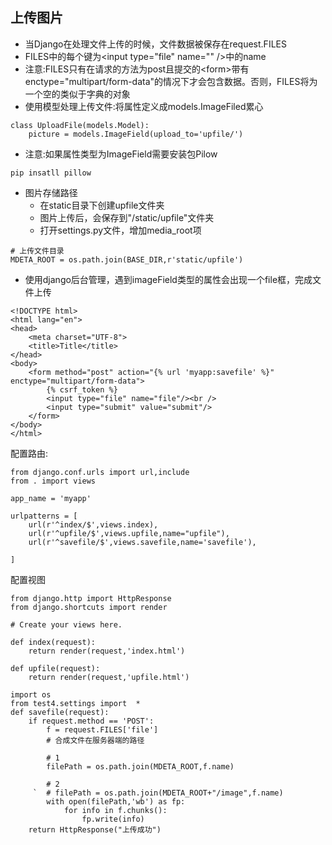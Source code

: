## 上传图片

* 当Django在处理文件上传的时候，文件数据被保存在request.FILES
* FILES中的每个键为&lt;input type="file" name="" /&gt;中的name
* 注意:FILES只有在请求的方法为post且提交的&lt;form&gt;带有enctype="multipart/form-data"的情况下才会包含数据。否则，FILES将为一个空的类似于字典的对象
* 使用模型处理上传文件:将属性定义成models.ImageFiled累心

```
class UploadFile(models.Model):
    picture = models.ImageField(upload_to='upfile/')
```

* 注意:如果属性类型为ImageField需要安装包Pilow

```
pip insatll pillow
```

* 图片存储路径
  * 在static目录下创建upfile文件夹
  * 图片上传后，会保存到"/static/upfile"文件夹
  * 打开settings.py文件，增加media\_root项

```
# 上传文件目录
MDETA_ROOT = os.path.join(BASE_DIR,r'static/upfile')
```

* 使用django后台管理，遇到imageField类型的属性会出现一个file框，完成文件上传

```
<!DOCTYPE html>
<html lang="en">
<head>
    <meta charset="UTF-8">
    <title>Title</title>
</head>
<body>
    <form method="post" action="{% url 'myapp:savefile' %}" enctype="multipart/form-data">
        {% csrf_token %}
        <input type="file" name="file"/><br />
        <input type="submit" value="submit"/>
    </form>
</body>
</html>
```

配置路由:

```
from django.conf.urls import url,include
from . import views

app_name = 'myapp'

urlpatterns = [
    url(r'^index/$',views.index),
    url(r'^upfile/$',views.upfile,name="upfile"),
    url(r'^savefile/$',views.savefile,name='savefile'),

]
```

配置视图

    from django.http import HttpResponse
    from django.shortcuts import render

    # Create your views here.

    def index(request):
        return render(request,'index.html')

    def upfile(request):
        return render(request,'upfile.html')

    import os
    from test4.settings import  *
    def savefile(request):
        if request.method == 'POST':
            f = request.FILES['file']
            # 合成文件在服务器端的路径

            # 1
            filePath = os.path.join(MDETA_ROOT,f.name)

            # 2
         `  # filePath = os.path.join(MDETA_ROOT+"/image",f.name)
            with open(filePath,'wb') as fp:
                for info in f.chunks():
                    fp.write(info)
        return HttpResponse("上传成功")



